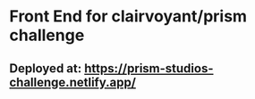 # Front End for clairvoyant/prism challenge

## Deployed at: https://prism-studios-challenge.netlify.app/
